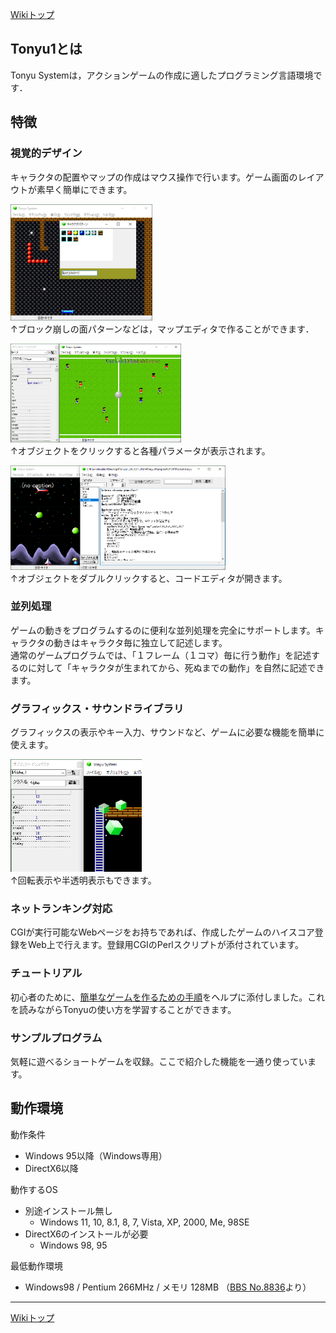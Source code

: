 [Wikiトップ](./)

## Tonyu1とは
Tonyu Systemは，アクションゲームの作成に適したプログラミング言語環境です．　　

## 特徴

### 視覚的デザイン
キャラクタの配置やマップの作成はマウス操作で行います。ゲーム画面のレイアウトが素早く簡単にできます。  

<a href="./img/vis-design2.png"><img src="./img/vis-design2.png" alt="vis-design2.png" width="227" height="186"/></a>  
↑ブロック崩しの面パターンなどは，マップエディタで作ることができます．  

<a href="./img/vis-design1.png"><img src="./img/vis-design1.png" alt="vis-design1.png" width="273" height="158"/></a>  
↑オブジェクトをクリックすると各種パラメータが表示されます。  

<a href="./img/editor.png"><img src="./img/editor.png" alt="editor.png" width="344" height="167"/></a>  
↑オブジェクトをダブルクリックすると、コードエディタが開きます。  

### 並列処理
ゲームの動きをプログラムするのに便利な並列処理を完全にサポートします。キャラクタの動きはキャラクタ毎に独立して記述します。  
通常のゲームプログラムでは、「１フレーム（１コマ）毎に行う動作」を記述するのに対して「キャラクタが生まれてから、死ぬまでの動作」を自然に記述できます。

### グラフィックス・サウンドライブラリ
グラフィックスの表示やキー入力、サウンドなど、ゲームに必要な機能を簡単に使えます。  

<a href="./img/alpha.png"><img src="./img/alpha.png" alt="alpha.png" width="210" height="180"/></a>  
↑回転表示や半透明表示もできます。  

### ネットランキング対応
CGIが実行可能なWebページをお持ちであれば、作成したゲームのハイスコア登録をWeb上で行えます。登録用CGIのPerlスクリプトが添付されています。

### チュートリアル
初心者のために、[簡単なゲームを作るための手順](./tutorial)をヘルプに添付しました。これを読みながらTonyuの使い方を学習することができます。

### サンプルプログラム
気軽に遊べるショートゲームを収録。ここで紹介した機能を一通り使っています。

## 動作環境

動作条件
- Windows 95以降（Windows専用）
- DirectX6以降

動作するOS  
- 別途インストール無し
  - Windows 11, 10, 8.1, 8, 7, Vista, XP, 2000, Me, 98SE
- DirectX6のインストールが必要
  - Windows 98, 95

最低動作環境  
- Windows98 / Pentium 266MHz / メモリ 128MB （[BBS No.8836](http://www.tonyu.jp/joyful/joyful.cgi?mode=res&no=8836)より）


***

[Wikiトップ](./)

